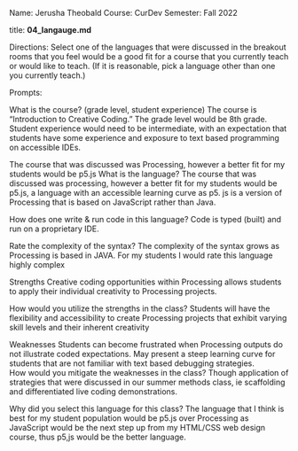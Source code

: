 Name: Jerusha Theobald
Course: CurDev
Semester: Fall 2022

title: **04_langauge.md**

Directions:
Select one of the languages that were discussed in the breakout rooms that you feel would be a good fit for a course that you currently teach or would like to teach. (If it is reasonable, pick a language other than one you currently teach.)

Prompts:

What is the course? (grade level, student experience)
The course is “Introduction to Creative Coding.”
The grade level would be 8th grade.
Student experience would need to be intermediate, with an expectation that students have some experience and exposure to text based programming on accessible IDEs.

The course that was discussed was Processing, however a better fit for my students would be p5.js
What is the language?
The course that was discussed was processing, however a better fit for my students would be p5.js, a language with an accessible learning curve as p5. js is a version of Processing that is based on JavaScript rather than Java.

How does one write & run code in this language?
Code is typed (built) and run on a proprietary IDE.

Rate the complexity of the syntax?
The complexity of the syntax grows as Processing is based in JAVA.
For my students I would rate this language highly complex

Strengths
Creative coding opportunities within Processing allows students to apply their individual creativity to Processing projects.

How would you utilize the strengths in the class?
Students will have the flexibility and accessibility to create Processing projects that exhibit varying skill levels and their inherent creativity

Weaknesses
Students can become frustrated when Processing outputs do not illustrate coded expectations.
May present a steep learning curve for students that are not familiar with text based debugging strategies.   
How would you mitigate the weaknesses in the class?
Though application of strategies that were discussed in our summer methods class, ie scaffolding and differentiated live coding demonstrations.

Why did you select this language for this class?
The language that I think is best for my student population would be p5.js over Processing as JavaScript would be the next step up from my HTML/CSS web design course, thus p5,js would be the better language.
